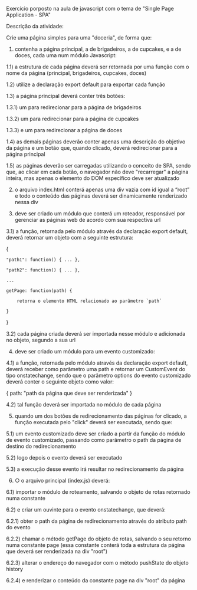 Exercício porposto na aula de javascript com o tema de "Single Page Application - SPA"

Descrição da atividade:

Crie uma página simples para uma "doceria", de forma que: 

1) contenha a página principal, a de brigadeiros, a de cupcakes, e a de doces, cada uma num módulo Javascript:

1.1) a estrutura de cada página deverá ser retornada por uma função com o nome da página (principal, brigadeiros, cupcakes, doces)

1.2) utilize a declaração export default para exportar cada função

1.3) a página principal deverá conter três botões:

1.3.1) um para redirecionar para a página de brigadeiros

1.3.2) um para redirecionar para a página de cupcakes

1.3.3) e um para redirecionar a página de doces

1.4) as demais páginas deverão conter apenas uma descrição do objetivo da página e um botão que, quando clicado, deverá redirecionar para a página principal

1.5) as páginas deverão ser carregadas utilizando o conceito de SPA, sendo que, ao clicar em cada botão, o navegador não deve "recarregar" a página inteira, mas apenas o elemento do DOM específico deve ser atualizado

2) o arquivo index.html conterá apenas uma div vazia com id igual a “root” e todo o conteúdo das páginas deverá ser dinamicamente renderizado nessa div

3) deve ser criado um módulo que conterá um roteador, responsável por gerenciar as páginas web de acordo com sua respectiva url

3.1) a função, retornada pelo módulo através da declaração export default, deverá retornar um objeto com a seguinte estrutura:

{

    "path1": function() { ... },

    "path2": function() { ... },

    ...

    getPage: function(path) {

        retorna o elemento HTML relacionado ao parâmetro `path`

    }

}

3.2) cada página criada deverá ser importada nesse módulo e adicionada no objeto, segundo a sua url 

4) deve ser criado um módulo para um evento customizado:

4.1) a função, retornada pelo módulo através da declaração export default, deverá receber como parâmetro uma path e retornar um CustomEvent do tipo onstatechange, sendo que o parâmetro options do evento customizado deverá conter o seguinte objeto como valor:

{ path: "path da página que deve ser renderizada" }

4.2) tal função deverá ser importada no módulo de cada página

5) quando um dos botões de redirecionamento das páginas for clicado, a função executada pelo "click" deverá ser executada, sendo que:

5.1) um evento customizado deve ser criado a partir da função do módulo de evento customizado, passando como parâmetro o path da página de destino do redirecionamento 

5.2) logo depois o evento deverá ser executado 

5.3) a execução desse evento irá resultar no redirecionamento da página

6) ○ o arquivo principal (index.js) deverá: 

6.1) importar o módulo de roteamento, salvando o objeto de rotas retornado numa constante

6.2) e criar um ouvinte para o evento onstatechange, que deverá:

6.2.1) obter o path da página de redirecionamento através do atributo path do evento

6.2.2) chamar o método getPage do objeto de rotas, salvando o seu retorno numa constante page (essa constante conterá toda a estrutura da página que deverá ser renderizada na div "root")

6.2.3) alterar o endereço do navegador com o método pushState do objeto history

6.2.4) e renderizar o conteúdo da constante page na div "root" da página
